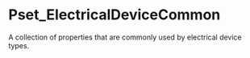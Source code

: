 # Pset_ElectricalDeviceCommon

A collection of properties that are commonly used by electrical device types.
